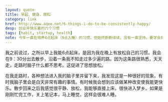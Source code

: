 ```yaml
---
layout: quote
title: 早起、健身、放松
category: link
href: http://www.aqee.net/6-things-i-do-to-be-consistently-happy/
desp: 创业并快乐着的六个习惯
tags: [habit, startup, health]
note: 今年一直在培养4点起床（9点入睡）的习惯，但始终断断续续，没有一直坚持。要学会将身体/心理调整到和谐/共鸣的节奏。
---
```


我之前说过，之所以早上我能6点起床，是因为我在晚上有放松自己的习惯。我会在9：30分出去散步，沿着一条我不知走过多少遍的路。因为这条路很熟悉，天天走，走路时脑子什么都不思考。这促进了思想放松。

在我走路时，各种想法进入我的脑子里并留下来，我发现这是一种很好的现象。有时我脑子里会是白天非常有趣的事情。有时候我会想到应该做某种改变使我能更快乐。散步回来之后我感觉很平静、放松，我能够直接上床，很快进入梦乡。如果是刚刚忙完工作，关上笔记本，马上睡觉，这样会很难人睡。



